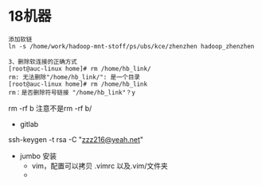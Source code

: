 # 18机器
```
添加软链
ln -s /home/work/hadoop-mnt-stoff/ps/ubs/kce/zhenzhen hadoop_zhenzhen

3、删除软连接的正确方式
[root@auc-linux home]# rm /home/hb_link/
rm: 无法删除"/home/hb_link/": 是一个目录
[root@auc-linux home]# rm /home/hb_link
rm：是否删除符号链接 "/home/hb_link"？y
```

rm -rf  b  注意不是rm -rf  b/

* gitlab

ssh-keygen -t rsa -C "zzz216@yeah.net"

* jumbo 安装
	* vim，配置可以拷贝 .vimrc 以及.vim/文件夹
	* 




